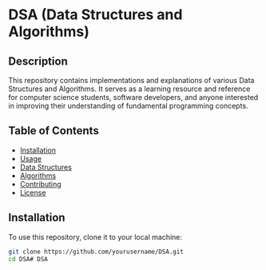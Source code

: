 # DSA (Data Structures and Algorithms)

## Description

This repository contains implementations and explanations of various Data Structures and Algorithms. It serves as a learning resource and reference for computer science students, software developers, and anyone interested in improving their understanding of fundamental programming concepts.

## Table of Contents

- [Installation](#installation)
- [Usage](#usage)
- [Data Structures](#data-structures)
- [Algorithms](#algorithms)
- [Contributing](#contributing)
- [License](#license)

## Installation

To use this repository, clone it to your local machine:

```bash
git clone https://github.com/yourusername/DSA.git
cd DSA# DSA
